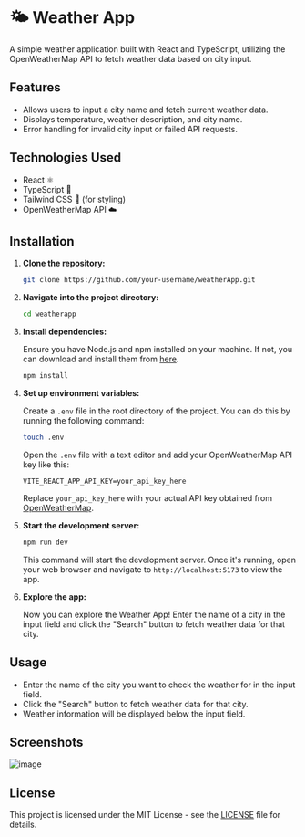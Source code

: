 # 🌤️ Weather App

A simple weather application built with React and TypeScript, utilizing the OpenWeatherMap API to fetch weather data based on city input.

## Features

- Allows users to input a city name and fetch current weather data.
- Displays temperature, weather description, and city name.
- Error handling for invalid city input or failed API requests.

## Technologies Used

- React ⚛️
- TypeScript 🚀
- Tailwind CSS 💅 (for styling)
- OpenWeatherMap API ☁️

## Installation

1. **Clone the repository:**

   ```bash
   git clone https://github.com/your-username/weatherApp.git
   ```

2. **Navigate into the project directory:**

   ```bash
   cd weatherapp
   ```

3. **Install dependencies:**

   Ensure you have Node.js and npm installed on your machine. If not, you can download and install them from [here](https://nodejs.org/).

   ```bash
   npm install
   ```

4. **Set up environment variables:**

   Create a `.env` file in the root directory of the project. You can do this by running the following command:

   ```bash
   touch .env
   ```

   Open the `.env` file with a text editor and add your OpenWeatherMap API key like this:

   ```
   VITE_REACT_APP_API_KEY=your_api_key_here
   ```

   Replace `your_api_key_here` with your actual API key obtained from [OpenWeatherMap](https://home.openweathermap.org/users/sign_up).

5. **Start the development server:**

   ```bash
   npm run dev
   ```

   This command will start the development server. Once it's running, open your web browser and navigate to `http://localhost:5173` to view the app.

6. **Explore the app:**

   Now you can explore the Weather App! Enter the name of a city in the input field and click the "Search" button to fetch weather data for that city.

## Usage

- Enter the name of the city you want to check the weather for in the input field.
- Click the "Search" button to fetch weather data for that city.
- Weather information will be displayed below the input field.

## Screenshots

![image](https://github.com/OrestisSl/weatherApp/assets/99047399/258205bb-bbd5-42c9-a136-bbdda7da7a89)

## License

This project is licensed under the MIT License - see the [LICENSE](LICENSE) file for details.
